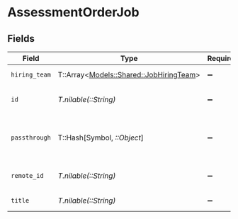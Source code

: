 # AssessmentOrderJob


## Fields

| Field                                                                           | Type                                                                            | Required                                                                        | Description                                                                     | Example                                                                         |
| ------------------------------------------------------------------------------- | ------------------------------------------------------------------------------- | ------------------------------------------------------------------------------- | ------------------------------------------------------------------------------- | ------------------------------------------------------------------------------- |
| `hiring_team`                                                                   | T::Array<[Models::Shared::JobHiringTeam](../../models/shared/jobhiringteam.md)> | :heavy_minus_sign:                                                              | Hiring team for the job.                                                        |                                                                                 |
| `id`                                                                            | *T.nilable(::String)*                                                           | :heavy_minus_sign:                                                              | Unique identifier                                                               | 8187e5da-dc77-475e-9949-af0f1fa4e4e3                                            |
| `passthrough`                                                                   | T::Hash[Symbol, *::Object*]                                                     | :heavy_minus_sign:                                                              | Value to pass through to the provider                                           | {<br/>"other_known_names": "John Doe"<br/>}                                     |
| `remote_id`                                                                     | *T.nilable(::String)*                                                           | :heavy_minus_sign:                                                              | Provider's unique identifier                                                    | 8187e5da-dc77-475e-9949-af0f1fa4e4e3                                            |
| `title`                                                                         | *T.nilable(::String)*                                                           | :heavy_minus_sign:                                                              | Title of the job                                                                | Software Engineer                                                               |